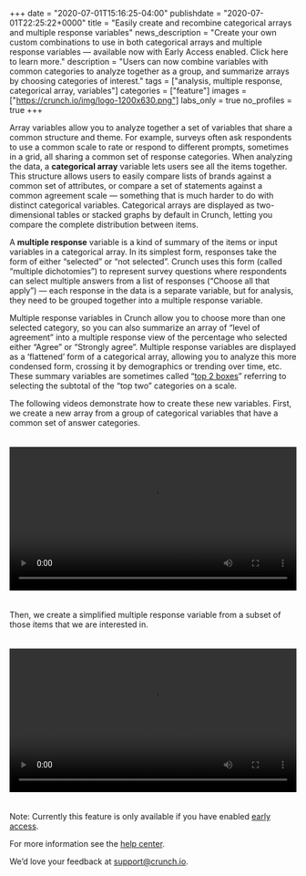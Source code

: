 +++
date = "2020-07-01T15:16:25-04:00"
publishdate = "2020-07-01T22:25:22+0000"
title = "Easily create and recombine categorical arrays and multiple response variables"
news_description = "Create your own custom combinations to use in both categorical arrays and multiple response variables — available now with Early Access enabled. Click here to learn more."
description = "Users can now combine variables with common categories to analyze together as a group, and summarize arrays by choosing categories of interest."
tags = ["analysis, multiple response, categorical array, variables"]
categories = ["feature"]
images = ["https://crunch.io/img/logo-1200x630.png"]
labs_only = true
no_profiles = true
+++

Array variables allow you to analyze together a set of variables that share a common structure and theme. For example, surveys often ask respondents to use a common scale to rate or respond to different prompts, sometimes in a grid, all sharing a common set of response categories. When analyzing the data, a **categorical array** variable lets users see all the items together. This structure allows users to easily compare lists of brands against a common set of attributes, or compare a set of statements against a common agreement scale — something that is much harder to do with distinct categorical variables. Categorical arrays are displayed as two-dimensional tables or stacked graphs by default in Crunch, letting you compare the complete distribution between items.

A **multiple response** variable is a kind of summary of the items or input variables in a categorical array. In its simplest form, responses take the form of either “selected” or “not selected”. Crunch uses this form (called “multiple dichotomies”) to represent survey questions where respondents can select multiple answers from a list of responses (“Choose all that apply”) — each response in the data is a separate variable, but for analysis, they need to be grouped together into a multiple response variable.

Multiple response variables in Crunch allow you to choose more than one selected category, so you can also summarize an array of “level of agreement” into a multiple response view of the percentage who selected either “Agree” or “Strongly agree”. Multiple response variables are displayed as a ‘flattened’ form of a categorical array, allowing you to analyze this more condensed form, crossing it by demographics or trending over time, etc. These summary variables are sometimes called “[top 2 boxes](https://help.crunch.io/hc/en-us/articles/360040857171)” referring to selecting the subtotal of the “top two” categories on a scale. 

The following videos demonstrate how to create these new variables. First, we create a new array from a group of categorical variables that have a common set of answer categories.

<video style="width: 100% !important; height: auto !important; margin: 20px 0;" src="dev/features/videos/Creating_a_Categorical_Array_from_single-response_variables.mp4" controls></video>

Then, we create a simplified multiple response variable from a subset of those items that we are interested in.

<video style="width: 100% !important; height: auto !important; margin: 20px 0;" src="dev/features/videos/Creating_a_Multi-Response_as_a_subset_of_a_Categorical_Array.mp4" controls></video>

Note: Currently this feature is only available if you have enabled [early access](https://help.crunch.io/hc/en-us/articles/360040465331-How-to-enable-early-access).

For more information see the [help center](https://help.crunch.io/hc/en-us/articles/360040481451-Creating-multiple-response-and-categorical-arrays).

We’d love your feedback at [support@crunch.io](mailto:support@crunch.io).
